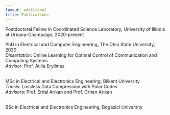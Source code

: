 ```yaml
---
layout: additional
title: Publications
---
```


Postdoctoral Fellow in Coordinated Science Laboratory, University of Illinois at Urbana-Champaign, 2020-present<br>
    
PhD in Electrical and Computer Engineering, The Ohio State University, 2020<br>
    *Dissertation*: Online Learning for Optimal Control of Communication and Computing Systems<br>
    *Advisor*: Prof. Atilla Eryilmaz<br><br>

MSc in Electrical and Electronics Engineering, Bilkent University<br>
    *Thesis*: Lossless Data Compression with Polar Codes<br>
    *Advisors*: Prof. Erdal Arıkan and Prof. Orhan Arıkan<br><br>

BSc in Electrical and Electronics Engineering, Bogazici University
